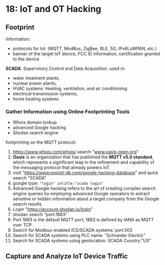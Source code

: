# 18: IoT and OT Hacking

## Footprint
  Information:
  - protocols for Iot: (MQTT, ModBus, ZigBee, BLE, 5G, IPv6LoWPAN, etc.)
  - banner of the target IoT device, FCC ID information, certification granted to the device

  **SCADA**: Supervisory Control and Data Acquisition. used in:
  - water treatment plants, 
  - nuclear power plants, 
  - HVAC systems: Heating, ventilation, and air conditioning.
  - electrical transmission systems, 
  - home heating systems

### Gather Information using Online Footprinting Tools
  
  - Whois domain lookup
  - advanced Google hacking
  - Shodan search engine

  footprinting on the MQTT protocol:
  1. https://www.whois.com/whois/  search "www.oasis-open.org"
  2. **Oasis** is an organization that has published the **MQTT v5.0 standard**, which represents a significant leap in the refinement and capability of the messaging protocol that already powers IoT.
  3. visit "https://www.exploit-db.com/google-hacking-database" and quick search "SCADA"
  4. google type: ``` "login" intitle:"scada login" ```
  5. Advanced Google hacking refers to the art of creating complex search engine queries by employing advanced Google operators to extract sensitive or hidden information about a target company from the Google search results.
  6. Login "https://account.shodan.io/login"
  7. shodan search "port:1883"
  8. Port 1883 is the default MQTT port; 1883 is defined by IANA as MQTT over TCP.
  9. Search for Modbus-enabled ICS/SCADA systems: port:502
  10. Search for SCADA systems using PLC name: "Schneider Electric"
  11. Search for SCADA systems using geolocation: SCADA Country:"US"

## Capture and Analyze IoT Device Traffic

